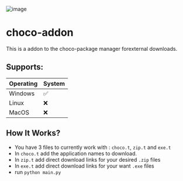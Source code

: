 ![image](https://user-images.githubusercontent.com/82535503/167408437-51562cf7-7d50-4999-b2b8-63e2aea890c5.png)


# choco-addon
This is a addon to the choco-package manager forexternal downloads.


## Supports:
| Operating         |     System        |    
| -------------     | -------------     |
| Windows           |         ✅         |
| Linux             |     ❌  |
| MacOS             |     ❌  |

##  How It Works?
- You have 3 files to currently work with : `choco.t`, `zip.t` and `exe.t`
- In `choco.t` add the application names to download.
- In `zip.t` add direct download links for your desired `.zip` files
- In `exe.t` add direct download links for your want `.exe` files
- run `python main.py`
